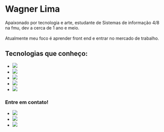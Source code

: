 <h1>
    Wagner Lima
</h1>

<p>
    Apaixonado por tecnologia e arte, estudante de Sistemas de informação 4/8 na fmu, dev a cerca de 1 ano e meio. <br><br>
    Atualmente meu foco é aprender front end e entrar no mercado de trabalho.
</p>

<h2>
    Tecnologias que conheço:
</h2>

<ul>
    <li>
        <img src="https://img.shields.io/static/v1?label=HTML5&message=markup language&color=E34F26&style=for-the-badge&logo=HTML5"/>
    </li>
    <li>
        <img src="https://img.shields.io/static/v1?label=CSS3&message=markup language&color=1572B6&style=for-the-badge&logo=CSS3"/>
    </li>
    <li>
        <img src="https://img.shields.io/static/v1?label=JavaScript&message=programming language&color=F7DF1E&style=for-the-badge&logo=JavaScript"/>
    </li>
    <li>
         <img src="https://img.shields.io/static/v1?label=Java&message=programming language&color=007396&style=for-the-badge&logo=Java"/>
    </li>
    <li>
    	<img src="https://img.shields.io/static/v1?label=React&message=library&color=61DAFB&style=for-the-badge&logo=React"/>
    </li>
</ul>

<h3>
    Entre em contato!
</h3>
<ul>
     <li> <a href="mailto:wagnerlima0910@gmail.com" target="_blank"><img 							src="https://img.shields.io/static/v1?													label=gmail&message=wagnerlima0910@gmail.
         	com&color=7159c1&style=social&logo=GMAIL"/>
         </a> 
    </li>
    <li>
        <a href="https://www.linkedin.com/in/wagnerolima/" target="_blank"><img src="https://img.shields.io/static/v1?label=Linkedin&message=Wagner Lima!&color=25d366&style=social&logo=Linkedin"/>			
        </a> 
    </li>
    <li>
        <a href="tel:11979675773"><img src="https://img.shields.io/static/v1?label=WhatsApp&message=Entre em contato!&color=25d366&style=social&logo=WhatsApp"/>			
        </a> 
    </li>    
</ul>    


